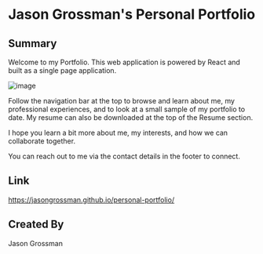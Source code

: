 # Jason Grossman's Personal Portfolio

## Summary
Welcome to my Portfolio. This web application is powered by React and built as a single page application.

![image](https://user-images.githubusercontent.com/85508030/149178084-bc813c85-2bc9-4c0f-ad88-1d19ebea33a2.png)


Follow the navigation bar at the top to browse and learn about me, my professional experiences, and to look at a small sample of my portfolio to date. My resume can also be downloaded at the top of the Resume section.

I hope you learn a bit more about me, my interests, and how we can collaborate together.

You can reach out to me via the contact details in the footer to connect.

## Link 

https://jasongrossman.github.io/personal-portfolio/

## Created By
Jason Grossman
